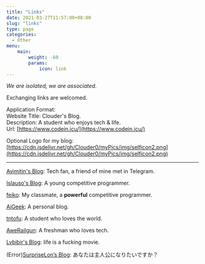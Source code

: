 ```yaml
---
title: "Links"
date: 2021-03-27T11:57:00+08:00
slug: "links"
type: page
categories:
  - Other
menu:
    main:
        weight: -60
        params:
            icon: link
---
```


*We are isolated, we are associated.*

Exchanging links are welcomed.

Application Format:  
Website Title: Clouder's Blog.  
Description: A student who enjoys tech & life.  
Url: [https://www.codein.icu/](https://www.codein.icu/)

Optional Logo for my blog: [https://cdn.jsdelivr.net/gh/Clouder0/myPics/img/selficon2.png](https://cdn.jsdelivr.net/gh/Clouder0/myPics/img/selficon2.png)

---

[Avimitin's Blog](https://blog.sh1mar.in/): Tech fan, a friend of mine met in Telegram.

[Islauso's Blog](https://www.azusemisa.top): A young competitive programmer.

[feiko](https://www.feiko.me): My classmate, a **powerful** competitive programmer.

[AiGeek](https://www.aigeek.top): A personal blog.

[tntofu](https://tntofu.com): A student who loves the world.

[AweRailgun](https://miku.ie): A freshman who loves tech.

[Lvbibir's Blog](https://lvbibir.cn): life is a fucking movie.

(Error)[SurpriseLon’s Blog](https://furrysp.me): あなたは主人公になりたいですか？
